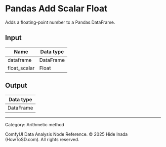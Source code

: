 # Pandas Add Scalar Float
Adds a floating-point number to a Pandas DataFrame.

## Input
| Name | Data type |
|---|---|
| dataframe | DataFrame |
| float_scalar | Float |

## Output
| Data type |
|---|
| DataFrame |

<HR>
Category: Arithmetic method

ComfyUI Data Analysis Node Reference. © 2025 Hide Inada (HowToSD.com). All rights reserved.
